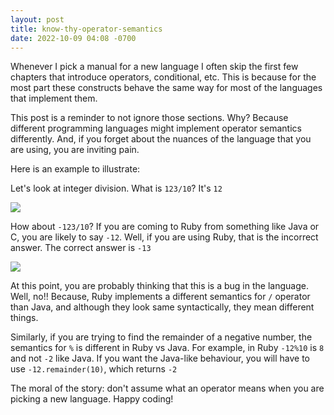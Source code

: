 ```yaml
---
layout: post
title: know-thy-operator-semantics
date: 2022-10-09 04:08 -0700
---
```

Whenever I pick a manual for a new language I often skip the first few chapters that introduce operators, conditional, etc. This is
because for the most part these constructs behave the same way for most of the languages that implement them.

This post is a reminder to not ignore those sections. Why? Because different programming languages might implement operator semantics differently. 
And, if you forget about the nuances of the language that you are using, you are inviting pain.

Here is an example to illustrate:

Let's look at integer division. What is `123/10`? It's `12`

![](https://media2.giphy.com/media/aVtdz7iNVPI1W/giphy.gif?cid=ecf05e47lmgggbt2mmih5dx8okclox1a3m8n8b3nprr0kjbd&rid=giphy.gif&ct=g)

How about `-123/10`? If you are coming to Ruby from something like Java or C, you are likely to say `-12`. Well, if you are using Ruby, that is the incorrect answer. The correct answer is `-13`

![](https://media3.giphy.com/media/11ahZZugJHrdLO/giphy.gif?cid=ecf05e478oeb7kbwp2t0xq01pm31tafezgwpujyclhcilmb2&rid=giphy.gif&ct=g)

At this point, you are probably thinking that this is a bug in the language. Well, no!! Because, Ruby implements a different semantics for `/` operator than Java, and although they look
same syntactically, they mean different things.

Similarly, if you are trying to find the remainder of a negative number, the semantics for `%` is different in Ruby vs Java. For example, in Ruby `-12%10` is `8` and not `-2` like Java. If you want the Java-like
behaviour, you will have to use `-12.remainder(10)`, which returns `-2`

The moral of the story: don't assume what an operator means when you are picking a new language. Happy coding!